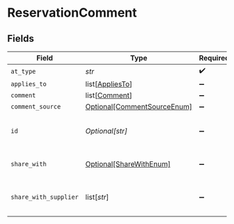 # ReservationComment


## Fields

| Field                                                                   | Type                                                                    | Required                                                                | Description                                                             | Example                                                                 |
| ----------------------------------------------------------------------- | ----------------------------------------------------------------------- | ----------------------------------------------------------------------- | ----------------------------------------------------------------------- | ----------------------------------------------------------------------- |
| `at_type`                                                               | *str*                                                                   | :heavy_check_mark:                                                      | N/A                                                                     | ReservationComment                                                      |
| `applies_to`                                                            | list[[AppliesTo](../../models/shared/appliesto.md)]                     | :heavy_minus_sign:                                                      | N/A                                                                     |                                                                         |
| `comment`                                                               | list[[Comment](../../models/shared/comment.md)]                         | :heavy_minus_sign:                                                      | N/A                                                                     |                                                                         |
| `comment_source`                                                        | [Optional[CommentSourceEnum]](../../models/shared/commentsourceenum.md) | :heavy_minus_sign:                                                      | N/A                                                                     |                                                                         |
| `id`                                                                    | *Optional[str]*                                                         | :heavy_minus_sign:                                                      | Local indentifier within a given message for this object.               |                                                                         |
| `share_with`                                                            | [Optional[ShareWithEnum]](../../models/shared/sharewithenum.md)         | :heavy_minus_sign:                                                      | Share with like Supplier,agency etc                                     |                                                                         |
| `share_with_supplier`                                                   | list[*str*]                                                             | :heavy_minus_sign:                                                      | Reservation comment shared with supplier                                |                                                                         |